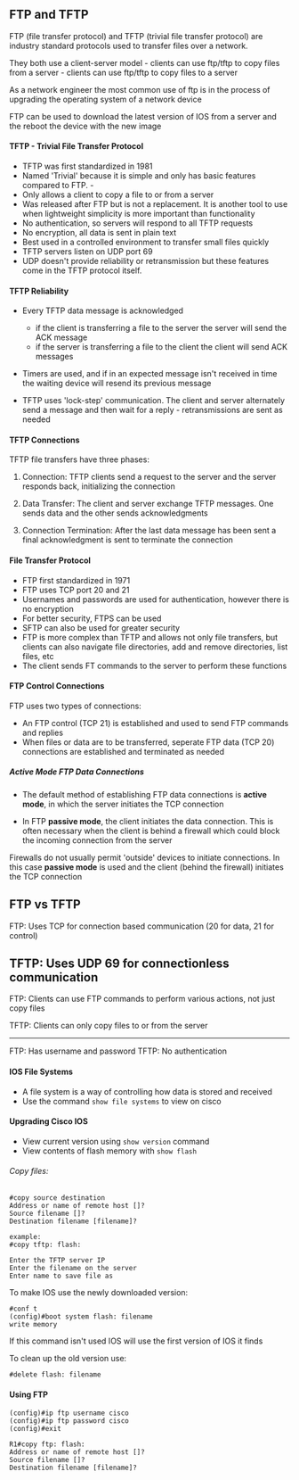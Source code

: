 ## FTP and TFTP

FTP (file transfer protocol) and TFTP (trivial file transfer protocol) are industry standard protocols used to transfer files over a network.

They both use a client-server model
    - clients can use ftp/tftp to copy files from a server 
    - clients can use ftp/tftp to copy files to a server 

As a network engineer the most common use of ftp is in the process of upgrading the operating system of a network device 

FTP can be used to download the latest version of IOS from a server and the reboot the device with the new image 

#### TFTP - Trivial File Transfer Protocol 

- TFTP was first standardized in 1981 
- Named 'Trivial' because it is simple and only has basic features compared to FTP. -
- Only allows a client to copy a file to or from a server 
- Was released after FTP but is not a replacement. It is another tool to use when lightweight simplicity is more important than functionality 
- No authentication, so servers will respond to all TFTP requests 
- No encryption, all data is sent in plain text 
- Best used in a controlled environment to transfer small files quickly 
- TFTP servers listen on UDP port 69
- UDP doesn't provide reliability or retransmission but these features come in the TFTP protocol itself.

#### TFTP Reliability 

- Every TFTP data message is acknowledged
    - if the client is transferring a file to the server the server will send the ACK message
    - if the server is transferring a file to the client the client will send ACK messages

- Timers are used, and if in an expected message isn't received in time the waiting device will resend its previous message 

* TFTP uses 'lock-step' communication. The client and server alternately send a message and then wait for a reply - retransmissions are sent as needed

#### TFTP Connections

TFTP file transfers have three phases:

1. Connection: TFTP clients send a request to the server and the server responds back, initializing the connection 

2. Data Transfer: The client and server exchange TFTP messages. One sends data and the other sends acknowledgments

3. Connection Termination: After the last data message has been sent a final acknowledgment is sent to terminate the connection 


#### File Transfer Protocol 

- FTP first standardized in 1971
- FTP uses TCP port 20 and 21 
- Usernames and passwords are used for authentication, however there is no encryption
- For better security, FTPS can be used 
- SFTP can also be used for greater security 
- FTP is more complex than TFTP and allows not only file transfers, but clients can also navigate file directories, add and remove directories, list files, etc 
- The client sends FT commands to the server to perform these functions

#### FTP Control Connections 

FTP uses two types of connections:
* An FTP control (TCP 21) is established and used to send FTP commands and replies
* When files or data are to be transferred, seperate FTP data (TCP 20) connections are established and terminated as needed

##### Active Mode FTP Data Connections

- The default method of establishing FTP data connections is **active mode**, in which the server initiates the TCP connection 

- In FTP **passive mode**, the client initiates the data connection. This is often necessary when the client is behind a firewall which could block the incoming connection from the server 

Firewalls do not usually permit 'outside' devices to initiate connections. In this case **passive mode** is used and the client (behind the firewall) initiates the TCP connection 

## FTP vs TFTP

FTP:
Uses TCP for connection based communication (20 for data, 21 for control)

TFTP:
Uses UDP 69 for connectionless communication 
------------

FTP: 
Clients can use FTP commands to perform various actions, not just copy files

TFTP: 
Clients can only copy files to or from the server 

------------
FTP:
Has username and password 
TFTP:
No authentication

#### IOS File Systems 
- A file system is a way of controlling how data is stored and received 
- Use the command ```show file systems``` to view on cisco

#### Upgrading Cisco IOS 
 - View current version using ```show version``` command 
 - View contents of flash memory with ```show flash``` 

###### Copy files:

```
#copy source destination
Address or name of remote host []?
Source filename []?
Destination filename [filename]?

example:
#copy tftp: flash:

Enter the TFTP server IP 
Enter the filename on the server 
Enter name to save file as
```

To make IOS use the newly downloaded version:
```
#conf t
(config)#boot system flash: filename
write memory 
```

If this command isn't used IOS will use the first version of IOS it finds 

To clean up the old version use:
```
#delete flash: filename
```

#### Using FTP

```
(config)#ip ftp username cisco
(config)#ip ftp password cisco
(config)#exit

R1#copy ftp: flash:
Address or name of remote host []?
Source filename []?
Destination filename [filename]?
```






